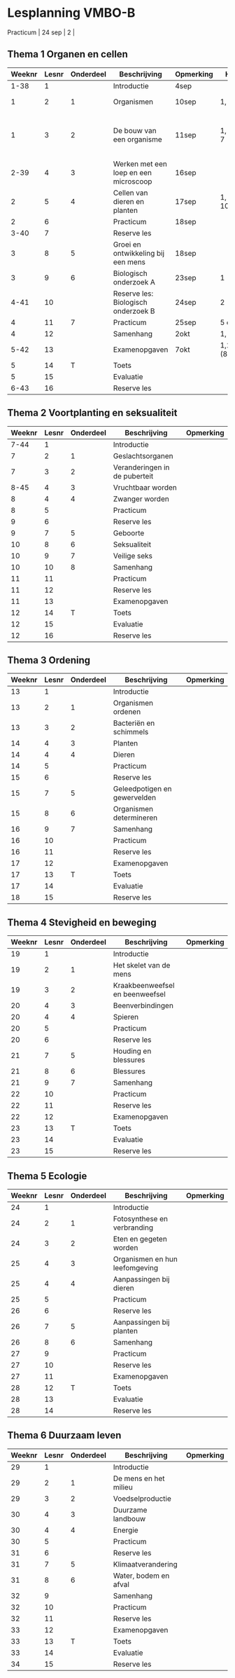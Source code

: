 # Lesplanning VMBO-B
Practicum                             | 24 sep    | 2 |


## Thema 1 Organen en cellen

| Weeknr | Lesnr | Onderdeel | Beschrijving                          | Opmerking | Huiswerk B | K| 
|--------|-------|-----------|---------------------------------------|-----------|---|---|
| 1-38   | 1     |           | Introductie                           | 4sep      | |
| 1      | 2     | 1         | Organismen                            | 10sep     | 1, 2 en 4 | 1, 2 |
| 1      | 3     | 2         | De bouw van een organisme             | 11sep     | 1, 3, 4, 5, 6 en 7 | 2, 5, 6 en 7 |
| 2-39   | 4     | 3         | Werken met een loep en een microscoop | 16sep     |
| 2      | 5     | 4         | Cellen van dieren en planten          | 17sep     | 1, 2, 4, 5, 6 en 10 |
| 2      | 6     |           | Practicum                             | 18sep     |
| 3-40   | 7     |           | Reserve les                           |           |
| 3      | 8     | 5         | Groei en ontwikkeling bij een mens    | 18sep     | |
| 3      | 9     | 6         | Biologisch onderzoek A                | 23sep     | 1 |
| 4-41   | 10    |           | Reserve les: Biologisch onderzoek B   | 24sep     | 2 |
| 4      | 11    | 7         | Practicum                             | 25sep     | 5 en 6+ |
| 4      | 12    |           | Samenhang                             | 2okt      | 1, 2, 3 en 4 |
| 5-42   | 13    |           | Examenopgaven                         | 7okt      | 1,2,3,4,5,6,7 (8,9,10,11,12) |
| 5      | 14    | T         | Toets                                 |           | |
| 5      | 15    |           | Evaluatie                             |           |
| 6-43   | 16    |           | Reserve les                           |           |

## Thema 2 Voortplanting en seksualiteit

| Weeknr | Lesnr | Onderdeel | Beschrijving                  | Opmerking |
|--------|-------|-----------|-------------------------------|-----------|
| 7-44   | 1     |           | Introductie                   |           |
| 7      | 2     | 1         | Geslachtsorganen              |           |
| 7      | 3     | 2         | Veranderingen in de puberteit |           |
| 8-45   | 4     | 3         | Vruchtbaar worden             |           |
| 8      | 4     | 4         | Zwanger worden                |           |
| 8      | 5     |           | Practicum                     |           |
| 9      | 6     |           | Reserve les                   |           |
| 9      | 7     | 5         | Geboorte                      |           |
| 10     | 8     | 6         | Seksualiteit                  |           |
| 10     | 9     | 7         | Veilige seks                  |           |
| 10     | 10    | 8         | Samenhang                     |           |
| 11     | 11    |           | Practicum                     |           |
| 11     | 12    |           | Reserve les                   |           |
| 11     | 13    |           | Examenopgaven                 |           |
| 12     | 14    | T         | Toets                         |           |
| 12     | 15    |           | Evaluatie                     |           |
| 12     | 16    |           | Reserve les                   |           |

## Thema 3 Ordening

| Weeknr | Lesnr | Onderdeel | Beschrijving                 | Opmerking |
|--------|-------|-----------|------------------------------|-----------|
| 13     | 1     |           | Introductie                  |           |
| 13     | 2     | 1         | Organismen ordenen           |           |
| 13     | 3     | 2         | Bacteriën en schimmels       |           |
| 14     | 4     | 3         | Planten                      |           |
| 14     | 4     | 4         | Dieren                       |           |
| 14     | 5     |           | Practicum                    |           |
| 15     | 6     |           | Reserve les                  |           |
| 15     | 7     | 5         | Geleedpotigen en gewervelden |           |
| 15     | 8     | 6         | Organismen determineren      |           |
| 16     | 9     | 7         | Samenhang                    |           |
| 16     | 10    |           | Practicum                    |           |
| 16     | 11    |           | Reserve les                  |           |
| 17     | 12    |           | Examenopgaven                |           |
| 17     | 13    | T         | Toets                        |           |
| 17     | 14    |           | Evaluatie                    |           |
| 18     | 15    |           | Reserve les                  |           |

## Thema 4 Stevigheid en beweging

| Weeknr | Lesnr | Onderdeel | Beschrijving                  | Opmerking |
|--------|-------|-----------|-------------------------------|-----------|
| 19     | 1     |           | Introductie                   |           |
| 19     | 2     | 1         | Het skelet van de mens        |           |
| 19     | 3     | 2         | Kraakbeenweefsel en beenweefsel |         |
| 20     | 4     | 3         | Beenverbindingen              |           |
| 20     | 4     | 4         | Spieren                       |           |
| 20     | 5     |           | Practicum                     |           |
| 20     | 6     |           | Reserve les                   |           |
| 21     | 7     | 5         | Houding en blessures          |           |
| 21     | 8     | 6         | Blessures                     |           |
| 21     | 9     | 7         | Samenhang                     |           |
| 22     | 10    |           | Practicum                     |           |
| 22     | 11    |           | Reserve les                   |           |
| 22     | 12    |           | Examenopgaven                 |           |
| 23     | 13    | T         | Toets                         |           |
| 23     | 14    |           | Evaluatie                     |           |
| 23     | 15    |           | Reserve les                   |           |

## Thema 5 Ecologie

| Weeknr | Lesnr | Onderdeel | Beschrijving                  | Opmerking |
|--------|-------|-----------|-------------------------------|-----------|
| 24     | 1     |           | Introductie                   |           |
| 24     | 2     | 1         | Fotosynthese en verbranding   |           |
| 24     | 3     | 2         | Eten en gegeten worden        |           |
| 25     | 4     | 3         | Organismen en hun leefomgeving|           |
| 25     | 4     | 4         | Aanpassingen bij dieren       |           |
| 25     | 5     |           | Practicum                     |           |
| 26     | 6     |           | Reserve les                   |           |
| 26     | 7     | 5         | Aanpassingen bij planten      |           |
| 26     | 8     | 6         | Samenhang                     |           |
| 27     | 9     |           | Practicum                     |           |
| 27     | 10    |           | Reserve les                   |           |
| 27     | 11    |           | Examenopgaven                 |           |
| 28     | 12    | T         | Toets                         |           |
| 28     | 13    |           | Evaluatie                     |           |
| 28     | 14    |           | Reserve les                   |           |

## Thema 6 Duurzaam leven

| Weeknr | Lesnr | Onderdeel | Beschrijving          | Opmerking |
|--------|-------|-----------|-----------------------|-----------|
| 29     | 1     |           | Introductie           |           |
| 29     | 2     | 1         | De mens en het milieu |           |
| 29     | 3     | 2         | Voedselproductie      |           |
| 30     | 4     | 3         | Duurzame landbouw     |           |
| 30     | 4     | 4         | Energie               |           |
| 30     | 5     |           | Practicum             |           |
| 31     | 6     |           | Reserve les           |           |
| 31     | 7     | 5         | Klimaatverandering    |           |
| 31     | 8     | 6         | Water, bodem en afval |           |
| 32     | 9     |           | Samenhang             |           |
| 32     | 10    |           | Practicum             |           |
| 32     | 11    |           | Reserve les           |           |
| 33     | 12    |           | Examenopgaven         |           |
| 33     | 13    | T         | Toets                 |           |
| 33     | 14    |           | Evaluatie             |           |
| 34     | 15    |           | Reserve les           |           |